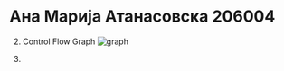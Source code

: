 # Ана Марија Атанасовска 206004

2. Control Flow Graph
![graph](https://user-images.githubusercontent.com/86167204/170261819-07d28299-9fb9-497c-8207-fa49c76ba3f5.png)

3. 
